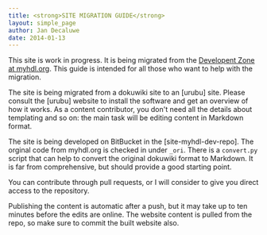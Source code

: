 ```yaml
---
title: <strong>SITE MIGRATION GUIDE</strong>
layout: simple_page 
author: Jan Decaluwe
date: 2014-01-13
---
```


This site is work in progress. It is being migrated from the [Developent Zone
at myhdl.org][myhdl_dev].  This guide is intended for all those who want to
help with the migration.

[myhdl_dev]:  http://myhdl.org/doku.php/dev:intro

The site is being migrated from a dokuwiki site to an [urubu] site. Please
consult the [urubu] website to install the software and get an overview of how
it works. As a content contributor, you don't need all the details about
templating and so on: the main task will be editing content in Markdown format.

The site is being developed on BitBucket in the [site-myhdl-dev-repo]. The
orginal code from myhdl.org is checked in under `_ori`. There is a `convert.py`
script that can help to convert the original dokuwiki format to Markdown. It is
far from comprehensive, but should provide a good starting point.

You can contribute through pull requests, or I will consider to give you direct
access to the repository.

Publishing the content is automatic after a push, but it may take up to ten
minutes before the edits are online. The website content is pulled from
the repo, so make sure to commit the built website also.
